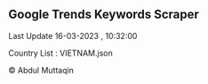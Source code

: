 

## Google Trends Keywords Scraper 
 
Last Update 16-03-2023 , 10:32:00

Country List :
VIETNAM.json



© Abdul Muttaqin 

